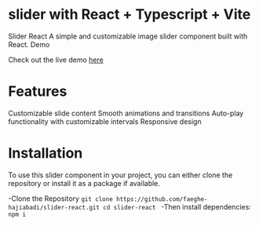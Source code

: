 # slider with React + Typescript + Vite
Slider React
A simple and customizable image slider component built with React.
Demo



Check out the live demo [here](https://www.loom.com/share/c5db3069a81f4e67be5cd2f74827ab47?sid=055aead2-53e6-4243-b6e6-fa27b32ebe2b)

# Features
Customizable slide content
Smooth animations and transitions
Auto-play functionality with customizable intervals
Responsive design
# Installation
To use this slider component in your project, you can either clone the repository or install it as a package if available.

-Clone the Repository
`git clone https://github.com/faeghe-hajiabadi/slider-react.git
cd slider-react
`
-Then install dependencies:
`npm i`

